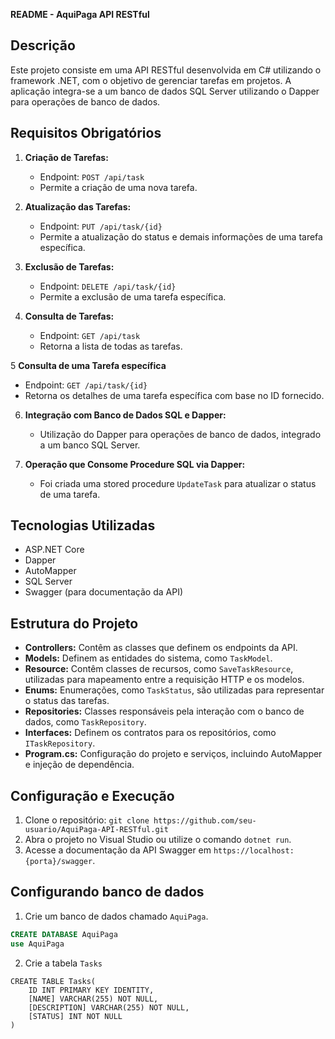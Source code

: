 **README - AquiPaga API RESTful**

## Descrição
Este projeto consiste em uma API RESTful desenvolvida em C# utilizando o framework .NET, com o objetivo de gerenciar tarefas em projetos. A aplicação integra-se a um banco de dados SQL Server utilizando o Dapper para operações de banco de dados.

## Requisitos Obrigatórios
1. **Criação de Tarefas:**
   - Endpoint: `POST /api/task`
   - Permite a criação de uma nova tarefa.

2. **Atualização das Tarefas:**
   - Endpoint: `PUT /api/task/{id}`
   - Permite a atualização do status e demais informações de uma tarefa específica.

3. **Exclusão de Tarefas:**
   - Endpoint: `DELETE /api/task/{id}`
   - Permite a exclusão de uma tarefa específica.

4. **Consulta de Tarefas:**
   - Endpoint: `GET /api/task`
   - Retorna a lista de todas as tarefas.
     
5 **Consulta de uma Tarefa específica**
   - Endpoint: `GET /api/task/{id}`
   - Retorna os detalhes de uma tarefa específica com base no ID fornecido.

6. **Integração com Banco de Dados SQL e Dapper:**
   - Utilização do Dapper para operações de banco de dados, integrado a um banco SQL Server.

7. **Operação que Consome Procedure SQL via Dapper:**
   - Foi criada uma stored procedure `UpdateTask` para atualizar o status de uma tarefa.

## Tecnologias Utilizadas
- ASP.NET Core
- Dapper
- AutoMapper
- SQL Server
- Swagger (para documentação da API)

## Estrutura do Projeto
- **Controllers:** Contêm as classes que definem os endpoints da API.
- **Models:** Definem as entidades do sistema, como `TaskModel`.
- **Resource:** Contêm classes de recursos, como `SaveTaskResource`, utilizadas para mapeamento entre a requisição HTTP e os modelos.
- **Enums:** Enumerações, como `TaskStatus`, são utilizadas para representar o status das tarefas.
- **Repositories:** Classes responsáveis pela interação com o banco de dados, como `TaskRepository`.
- **Interfaces:** Definem os contratos para os repositórios, como `ITaskRepository`.
- **Program.cs:** Configuração do projeto e serviços, incluindo AutoMapper e injeção de dependência.

## Configuração e Execução
1. Clone o repositório: `git clone https://github.com/seu-usuario/AquiPaga-API-RESTful.git`
2. Abra o projeto no Visual Studio ou utilize o comando `dotnet run`.
3. Acesse a documentação da API Swagger em `https://localhost:{porta}/swagger`.

## Configurando banco de dados
1. Crie um banco de dados chamado `AquiPaga`.
```sql
CREATE DATABASE AquiPaga
use AquiPaga
```
2. Crie a tabela `Tasks`
```
CREATE TABLE Tasks(
	ID INT PRIMARY KEY IDENTITY,
	[NAME] VARCHAR(255) NOT NULL,
	[DESCRIPTION] VARCHAR(255) NOT NULL,
	[STATUS] INT NOT NULL
)
```

